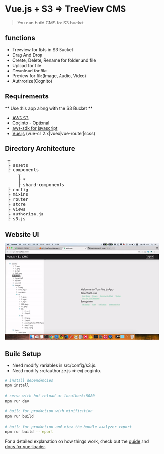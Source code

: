 # Vue.js + S3 => TreeView CMS 

> You can build CMS for S3 bucket.

## functions
- Treeview for lists in S3 Bucket
- Drag And Drop
- Create, Delete, Rename for folder and file
- Upload for file
- Download for file
- Preview for file(Image, Audio, Video)
- Authrorize(Cognito)

## Requirements
** Use this app along with the S3 Bucket **
- [AWS S3](https://aws.amazon.com/s3/)
- [Coginto](https://aws.amazon.com/cognito) - Optional
- [aws-sdk for javascript](https://docs.aws.amazon.com/ko_kr/sdk-for-javascript/v2/developer-guide/getting-started-browser.html)
- [Vue.js](https://github.com/vuejs/vue) (vue-cli 2.x|vuex|vue-router|scss)

## Directory Architecture

<pre>
 ┬  
 ├ assets
 ├ components
     ┬ 
     ├ *
     ├ shard-components
 ├ config    
 ├ mixins
 ├ router
 ├ store
 ├ views
 ├ authorize.js
 ├ s3.js
</pre>

## Website UI

![alt website UI](src/assets/cms.gif)

## Build Setup

- Need modify variables in src/config/s3.js.
- Need modify src/authorize.js => ex) coginto.

``` bash
# install dependencies
npm install

# serve with hot reload at localhost:8080
npm run dev

# build for production with minification
npm run build

# build for production and view the bundle analyzer report
npm run build --report
```

For a detailed explanation on how things work, check out the [guide](http://vuejs-templates.github.io/webpack/) and [docs for vue-loader](http://vuejs.github.io/vue-loader).
